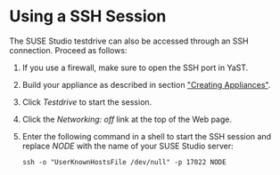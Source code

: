 # Using a SSH Session

The SUSE Studio testdrive can also be accessed through an SSH connection. Proceed as follows:

1. If you use a firewall, make sure to open the SSH port in YaST.

2. Build your appliance as described in section ["Creating
Appliances"][create].

3. Click *Testdrive* to start the session.

4. Click the *Networking: off* link at the top of the Web page.

5. Enter the following command in a shell to start the SSH session and replace *NODE* with the name of your SUSE Studio server:

       ssh -o "UserKnownHostsFile /dev/null" -p 17022 NODE



[create]: ../create/index.html